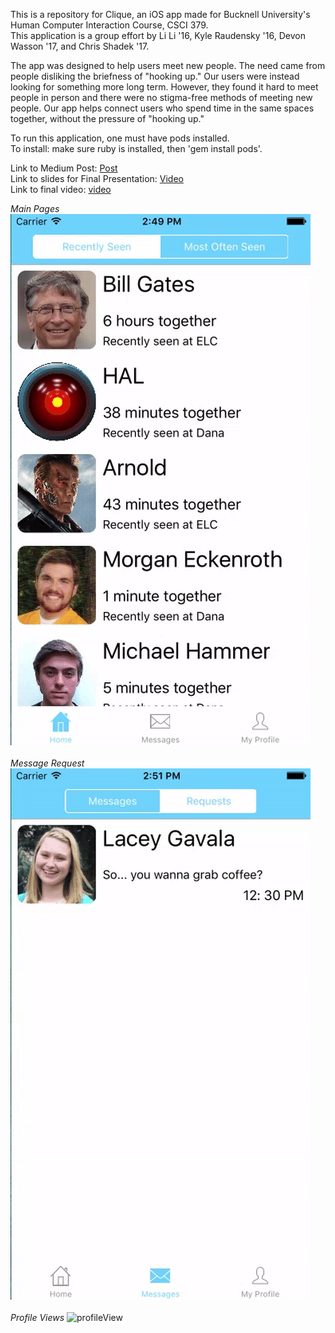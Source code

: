This is a repository for Clique, an iOS app made for Bucknell University's Human Computer Interaction Course, CSCI 379.<br>
This application is a group effort by Li Li '16, Kyle Raudensky '16, Devon Wasson '17, and Chris Shadek '17.<br>

The app was designed to help users meet new people. The need came from people disliking the briefness of "hooking up." Our users were instead looking for something more long term. However, they found it hard to meet people in person and there were no stigma-free methods of meeting new people. Our app helps connect users who spend time in the same spaces together, without the pressure of "hooking up."

To run this application, one must have pods installed.<br>
To install: make sure ruby is installed, then 'gem install pods'.<br>

Link to Medium Post: <a href="https://medium.com/@dtw006/clique-make-connections-8160016bfc2f#.bk1m0nsqi">Post</a>
<br>Link to slides for Final Presentation: <a href="https://docs.google.com/presentation/d/1vadlAf-pMxyqnf3fCWP7PLr1stUr327B6_DgIglp1Ic/edit?usp=sharing">Video</a>
<br>Link to final video: <a href="https://drive.google.com/file/d/0B-_3MBQmWXgpcFBTNTcwTXg3akE/view?usp=sharing">video</a>

*Main Pages*
<br>
![mainpages](https://raw.githubusercontent.com/devonwasson/Clique/master/FinalReport/gifsAndScreenShots/gifs/mainPages.gif)
<br>
<br>
*Message Request*
<br>
![messageRequest](https://raw.githubusercontent.com/devonwasson/Clique/master/FinalReport/gifsAndScreenShots/gifs/messageRequest.gif)
<br>
<br>
*Profile Views*
![profileView](https://raw.githubusercontent.com/devonwasson/Clique/master/FinalReport/gifsAndScreenShots/gifs/profileViews.gif)
